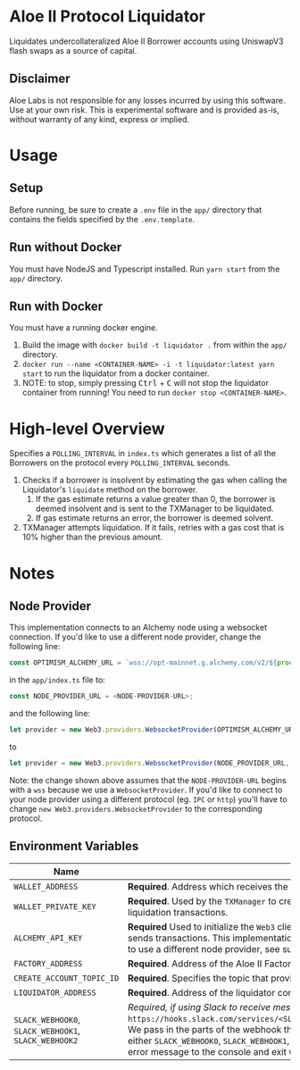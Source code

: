 # Aloe II Protocol Liquidator

Liquidates undercollateralized Aloe II Borrower accounts using UniswapV3 flash swaps as a source of capital. 

## Disclaimer
Aloe Labs is not responsible for any losses incurred by using this software. Use at your own risk. This is experimental software and is provided as-is, without warranty of any kind, express or implied.

# Usage
## Setup
Before running, be sure to create a `.env` file in the `app/` directory that contains the fields specified by the `.env.template`.

## Run without Docker
You must have NodeJS and Typescript installed. Run `yarn start` from the `app/` directory.

## Run with Docker
You must have a running docker engine.
1. Build the image with `docker build -t liquidator .` from within the `app/` directory.
2. `docker run --name <CONTAINER-NAME> -i -t liquidator:latest yarn start` to run the liquidator from a docker container.
3. NOTE: to stop, simply pressing <kbd>Ctrl</kbd> + <kbd>C</kbd> will not stop the liquidator container from running! You need to run `docker stop <CONTAINER-NAME>`.

# High-level Overview
Specifies a `POLLING_INTERVAL` in `index.ts` which generates a list of all the Borrowers on the protocol every `POLLING_INTERVAL` seconds. 
1. Checks if a borrower is insolvent by estimating the gas when calling the Liquidator's `liquidate` method on the borrower. 
    1. If the gas estimate returns a value greater than 0, the borrower is deemed insolvent and is sent to the TXManager to be liquidated. 
    2. If gas estimate returns an error, the borrower is deemed solvent.
2. TXManager attempts liquidation. If it fails, retries with a gas cost that is 10% higher than the previous amount.

# Notes
## Node Provider
This implementation connects to an Alchemy node using a websocket connection. If you'd like to use a different node provider, change the following line:
```typescript
const OPTIMISM_ALCHEMY_URL = `wss://opt-mainnet.g.alchemy.com/v2/${process.env.ALCHEMY_API_KEY!}`;
``` 
in the `app/index.ts` file to:

```typescript
const NODE_PROVIDER_URL = <NODE-PROVIDER-URL>;
``` 

and the following line: 
```typescript
let provider = new Web3.providers.WebsocketProvider(OPTIMISM_ALCHEMY_URL, {...});
```
to

```typescript
let provider = new Web3.providers.WebsocketProvider(NODE_PROVIDER_URL, {...});
```
Note: the change shown above assumes that the `NODE-PROVIDER-URL` begins with a `wss` because we use a `WebsocketProvider`. If you'd like to connect to your node provider using a different protocol (eg. `IPC` or `http`) you'll have to change `new Web3.providers.WebsocketProvider` to the corresponding protocol.

## Environment Variables
| Name      | Description |
| ----------- | ----------- |
| `WALLET_ADDRESS` | **Required**. Address which receives the liquidation reward on success. |
| `WALLET_PRIVATE_KEY` | **Required**. Used by the `TXManager` to create the `Account` object that sends and signs liquidation transactions. |
| `ALCHEMY_API_KEY` | **Required** Used to initialize the `Web3` client that gets information from the blockchain and sends transactions. This implementation uses Alchemy as the node provider, if you want to use a different node provider, see sub section `Node Provider`. |
| `FACTORY_ADDRESS` | **Required**. Address of the Aloe II Factory that is responsible for creating borrowers.|
| `CREATE_ACCOUNT_TOPIC_ID` | **Required**. Specifies the topic that provides the address of the newly created borrower. |
| `LIQUIDATOR_ADDRESS` | **Required**. Address of the liquidator contract on-chain. See `app/addresses.md` for details. |
| `SLACK_WEBHOOK0`, `SLACK_WEBHOOK1`, `SLACK_WEBHOOK2` | *Required, if using Slack to receive messages.* Webhooks are of the form `https://hooks.slack.com/services/<SLACK_WEBHOOK0>/<SLACK_WEBHOOK1>/<SLACK_WEBHOOK2>`. We pass in the parts of the webhook this way because of the way `.env` deals with links. If either `SLACK_WEBHOOK0`, `SLACK_WEBHOOK1`, or `SLACK_WEBHOOK2` is not provided, then we log an error message to the console and exit with code 1. |